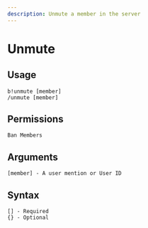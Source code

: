 ```yaml
---
description: Unmute a member in the server
---
```


# Unmute

## Usage

```
b!unmute [member]
/unmute [member]
```

## **Permissions**

```
Ban Members 
```

## **Arguments**

```
[member] - A user mention or User ID
```

## Syntax

```
[] - Required
{} - Optional
```
